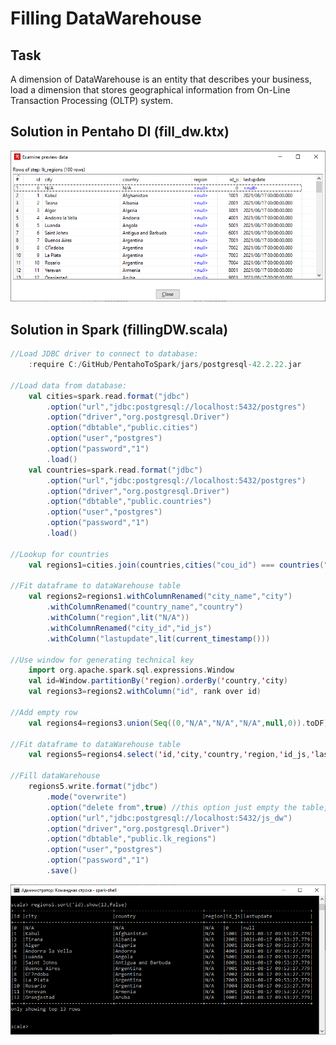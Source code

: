 # Filling DataWarehouse
## Task
A dimension of DataWarehouse is an entity that describes your business, load a dimension that stores geographical information from On-Line Transaction Processing (OLTP) system.
## Solution in Pentaho DI (fill_dw.ktx)
![img](https://github.com/shumasey/PentahoToSpark/blob/main/Screenshots/FillingDataWarehouse_PDI.png)
## Solution in Spark (fillingDW.scala)
```scala
//Load JDBC driver to connect to database:
	:require C:/GitHub/PentahoToSpark/jars/postgresql-42.2.22.jar

//Load data from database:
	val cities=spark.read.format("jdbc")
		.option("url","jdbc:postgresql://localhost:5432/postgres")
		.option("driver","org.postgresql.Driver")
		.option("dbtable","public.cities")
		.option("user","postgres")
		.option("password","1")
		.load()
	val countries=spark.read.format("jdbc")
		.option("url","jdbc:postgresql://localhost:5432/postgres")
		.option("driver","org.postgresql.Driver")
		.option("dbtable","public.countries")
		.option("user","postgres")
		.option("password","1")
		.load()

//Lookup for countries 
	val regions1=cities.join(countries,cities("cou_id") === countries("cou_id"),"inner").drop("cou_id")

//Fit dataframe to dataWarehouse table
	val regions2=regions1.withColumnRenamed("city_name","city")
		.withColumnRenamed("country_name","country")
		.withColumn("region",lit("N/A"))
		.withColumnRenamed("city_id","id_js")
		.withColumn("lastupdate",lit(current_timestamp()))
	
//Use window for generating technical key
	import org.apache.spark.sql.expressions.Window
	val id=Window.partitionBy('region).orderBy('country,'city)
	val regions3=regions2.withColumn("id", rank over id)

//Add empty row
	val regions4=regions3.union(Seq((0,"N/A","N/A","N/A",null,0)).toDF)

//Fit dataframe to dataWarehouse table
	val regions5=regions4.select('id,'city,'country,'region,'id_js,'lastupdate)

//Fill dataWarehouse
	regions5.write.format("jdbc")
		.mode("overwrite")
		.option("delete from",true) //this option just empty the table, otherwise new table will be created
		.option("url","jdbc:postgresql://localhost:5432/js_dw")
		.option("driver","org.postgresql.Driver")
		.option("dbtable","public.lk_regions")
		.option("user","postgres")
		.option("password","1")
		.save()
```
![img](https://github.com/shumasey/PentahoToSpark/blob/main/Screenshots/FillingDataWarehouse_Spark.png)